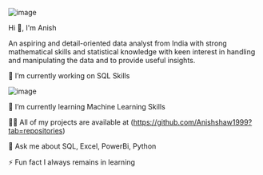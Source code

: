 ![image](https://github.com/Anishshaw1999/Anishshaw1999/assets/132387352/5dccc554-4f61-4c51-b450-d348ebc8f1bd)

Hi 👋, I'm Anish


An aspiring and detail-oriented data analyst from India with strong mathematical skills and statistical knowledge with keen interest in handling and manipulating the data and to provide useful insights.

🔭 I’m currently working on SQL Skills

![image](https://github.com/Anishshaw1999/Anishshaw1999/assets/132387352/e6fb0bb5-aa3f-4eba-a64c-c701300dfbea)

🌱 I’m currently learning Machine Learning Skills

👨‍💻 All of my projects are available at (https://github.com/Anishshaw1999?tab=repositories)

💬 Ask me about SQL, Excel, PowerBi, Python

⚡ Fun fact I always remains in learning
<!---
Anishshaw1999/Anishshaw1999 is a ✨ special ✨ repository because its `README.md` (this file) appears on your GitHub profile.
You can click the Preview link to take a look at your changes.
--->
